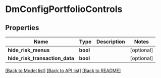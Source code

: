 # DmConfigPortfolioControls

## Properties
Name | Type | Description | Notes
------------ | ------------- | ------------- | -------------
**hide_risk_menus** | **bool** |  | [optional] 
**hide_risk_transaction_data** | **bool** |  | [optional] 

[[Back to Model list]](../README.md#documentation-for-models) [[Back to API list]](../README.md#documentation-for-api-endpoints) [[Back to README]](../README.md)


